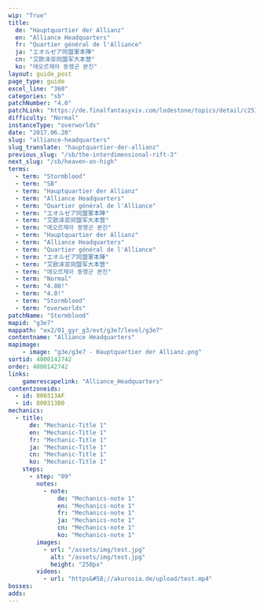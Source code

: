 ```yaml
---
wip: "True"
title:
  de: "Hauptquartier der Allianz"
  en: "Alliance Headquarters"
  fr: "Quartier général de l'Alliance"
  ja: "エオルゼア同盟軍本陣"
  cn: "艾欧泽亚同盟军大本营"
  ko: "에오르제아 동맹군 본진"
layout: guide_post
page_type: guide
excel_line: "360"
categories: "sb"
patchNumber: "4.0"
patchLink: "https://de.finalfantasyxiv.com/lodestone/topics/detail/c2519c232d02fc2394c3830faa364611cd4e610c"
difficulty: "Normal"
instanceType: "overworlds"
date: "2017.06.20"
slug: "alliance-headquarters"
slug_translate: "hauptquartier-der-allianz"
previous_slug: "/sb/the-interdimensional-rift-3"
next_slug: "/sb/heaven-on-high"
terms:
  - term: "Stormblood"
  - term: "SB"
  - term: "Hauptquartier der Allianz"
  - term: "Alliance Headquarters"
  - term: "Quartier général de l'Alliance"
  - term: "エオルゼア同盟軍本陣"
  - term: "艾欧泽亚同盟军大本营"
  - term: "에오르제아 동맹군 본진"
  - term: "Hauptquartier der Allianz"
  - term: "Alliance Headquarters"
  - term: "Quartier général de l'Alliance"
  - term: "エオルゼア同盟軍本陣"
  - term: "艾欧泽亚同盟军大本营"
  - term: "에오르제아 동맹군 본진"
  - term: "Normal"
  - term: "4.00!"
  - term: "4.0!"
  - term: "Stormblood"
  - term: "overworlds"
patchName: "Stormblood"
mapid: "g3e7"
mappath: "ex2/01_gyr_g3/evt/g3e7/level/g3e7"
contentname: "Alliance Headquarters"
mapimage:
    - image: "g3e/g3e7 - Hauptquartier der Allianz.png"
sortid: 4000142742
order: 4000142742
links:
    gamerescapelink: "Alliance_Headquarters"
contentzoneids:
  - id: 800313AF
  - id: 800313B0
mechanics:
  - title:
      de: "Mechanic-Title 1"
      en: "Mechanic-Title 1"
      fr: "Mechanic-Title 1"
      ja: "Mechanic-Title 1"
      cn: "Mechanic-Title 1"
      ko: "Mechanic-Title 1"
    steps:
      - step: "09"
        notes:
          - note:
              de: "Mechanics-note 1"
              en: "Mechanics-note 1"
              fr: "Mechanics-note 1"
              ja: "Mechanics-note 1"
              cn: "Mechanics-note 1"
              ko: "Mechanics-note 1"
        images:
          - url: "/assets/img/test.jpg"
            alt: "/assets/img/test.jpg"
            height: "250px"
        videos:
          - url: "https&#58;//akurosia.de/upload/test.mp4"
bosses:
adds:
---
```

